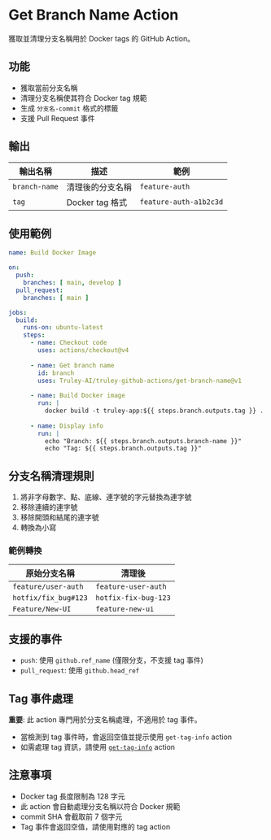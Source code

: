 # Get Branch Name Action

獲取並清理分支名稱用於 Docker tags 的 GitHub Action。

## 功能

- 獲取當前分支名稱
- 清理分支名稱使其符合 Docker tag 規範
- 生成 `分支名-commit` 格式的標籤
- 支援 Pull Request 事件

## 輸出

| 輸出名稱 | 描述 | 範例 |
|---------|------|------|
| `branch-name` | 清理後的分支名稱 | `feature-auth` |
| `tag` | Docker tag 格式 | `feature-auth-a1b2c3d` |

## 使用範例

```yaml
name: Build Docker Image

on:
  push:
    branches: [ main, develop ]
  pull_request:
    branches: [ main ]

jobs:
  build:
    runs-on: ubuntu-latest
    steps:
      - name: Checkout code
        uses: actions/checkout@v4
        
      - name: Get branch name
        id: branch
        uses: Truley-AI/truley-github-actions/get-branch-name@v1
        
      - name: Build Docker image
        run: |
          docker build -t truley-app:${{ steps.branch.outputs.tag }} .
          
      - name: Display info
        run: |
          echo "Branch: ${{ steps.branch.outputs.branch-name }}"
          echo "Tag: ${{ steps.branch.outputs.tag }}"
```

## 分支名稱清理規則

1. 將非字母數字、點、底線、連字號的字元替換為連字號
2. 移除連續的連字號
3. 移除開頭和結尾的連字號
4. 轉換為小寫

### 範例轉換

| 原始分支名稱 | 清理後 |
|-------------|--------|
| `feature/user-auth` | `feature-user-auth` |
| `hotfix/fix_bug#123` | `hotfix-fix-bug-123` |
| `Feature/New-UI` | `feature-new-ui` |

## 支援的事件

- `push`: 使用 `github.ref_name` (僅限分支，不支援 tag 事件)
- `pull_request`: 使用 `github.head_ref`

## Tag 事件處理

**重要**: 此 action 專門用於分支名稱處理，不適用於 tag 事件。

- 當檢測到 tag 事件時，會返回空值並提示使用 `get-tag-info` action
- 如需處理 tag 資訊，請使用 [`get-tag-info`](../get-tag-info/) action

## 注意事項

- Docker tag 長度限制為 128 字元
- 此 action 會自動處理分支名稱以符合 Docker 規範
- commit SHA 會截取前 7 個字元
- Tag 事件會返回空值，請使用對應的 tag action